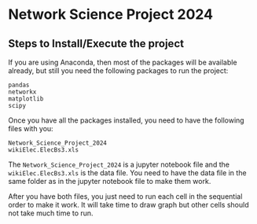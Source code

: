 # Network Science Project 2024

## Steps to Install/Execute the project
If you are using Anaconda, then most of the packages will be available already, but still you need the following packages to run the project: 
```
pandas
networkx
matplotlib
scipy
```
Once you have all the packages installed, you need to have the following files with you: 
```
Network_Science_Project_2024
wikiElec.ElecBs3.xls
```

The `Network_Science_Project_2024` is a jupyter notebook file and the `wikiElec.ElecBs3.xls` is the data file. You need to have the data file in the same folder as in the jupyter notebook file to make them work. 

After you have both files, you just need to run each cell in the sequential order to make it work. It will take time to draw graph but other cells should not take much time to run. 

